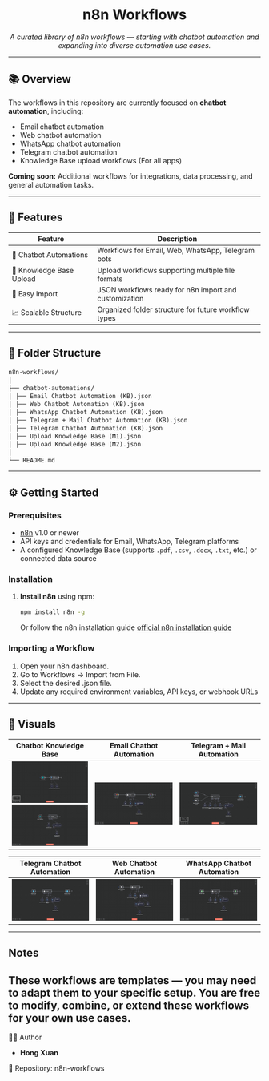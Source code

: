 <h1 align="center">n8n Workflows</h1>
<p align="center"><i>A curated library of n8n workflows — starting with chatbot automation and expanding into diverse automation use cases.</i></p>

---

## 📚 Overview

The workflows in this repository are currently focused on **chatbot automation**, including:
- Email chatbot automation
- Web chatbot automation
- WhatsApp chatbot automation
- Telegram chatbot automation
- Knowledge Base upload workflows (For all apps)

**Coming soon:** Additional workflows for integrations, data processing, and general automation tasks.

---

## 🚀 Features

| Feature                      | Description                                           |
| ---------------------------- | -----------------------------------------------------|
| 💬 Chatbot Automations       | Workflows for Email, Web, WhatsApp, Telegram bots     |
| 📂 Knowledge Base Upload     | Upload workflows supporting multiple file formats    |
| 🔄 Easy Import               | JSON workflows ready for n8n import and customization|
| 📈 Scalable Structure        | Organized folder structure for future workflow types  |

---
## 📁 Folder Structure
```
n8n-workflows/
│
├── chatbot-automations/
│ ├── Email Chatbot Automation (KB).json
│ ├── Web Chatbot Automation (KB).json
│ ├── WhatsApp Chatbot Automation (KB).json
│ ├── Telegram + Mail Chatbot Automation (KB).json
│ ├── Telegram Chatbot Automation (KB).json
│ ├── Upload Knowledge Base (M1).json
│ ├── Upload Knowledge Base (M2).json
│
└── README.md
```
---

## ⚙️ Getting Started
### Prerequisites
- [n8n](https://n8n.io) v1.0 or newer
- API keys and credentials for Email, WhatsApp, Telegram platforms
- A configured Knowledge Base (supports `.pdf`, `.csv`, `.docx`, `.txt`, etc.) or connected data source

### Installation
1. **Install n8n** using npm:
   ```bash
   npm install n8n -g
   ```
   Or follow the n8n installation guide [official n8n installation guide](https://docs.n8n.io/getting-started/installation/)

### Importing a Workflow
1. Open your n8n dashboard.
2. Go to Workflows → Import from File.
3. Select the desired .json file.
4. Update any required environment variables, API keys, or webhook URLs
---
## 📸 Visuals

| Chatbot Knowledge Base                 | Email Chatbot Automation            | Telegram + Mail Automation           |
| ------------------------------------- | ---------------------------------- | ----------------------------------- |
| ![Chatbot Knowledge Base](chatbot-knowledgebase-automations/Screenshot/Chatbot%20Knowledge%20Base%201.png)<br>![Chatbot Knowledge Base](chatbot-knowledgebase-automations/Screenshot/Chatbot%20Knowledge%20Base%202.png) | ![Email Chatbot Automation](chatbot-knowledgebase-automations/Screenshot/Email%20Chatbot%20Automation.png) | ![Telegram + Mail Automation](chatbot-knowledgebase-automations/Screenshot/Telegram%20+%20Mail%20Automation.png) |

| Telegram Chatbot Automation            | Web Chatbot Automation              | WhatsApp Chatbot Automation          |
| ------------------------------------- | ---------------------------------- | ----------------------------------- |
| ![Telegram Chatbot Automation](chatbot-knowledgebase-automations/Screenshot/Telegram%20Chatbot%20Automation.png) | ![Web Chatbot Automation](chatbot-knowledgebase-automations/Screenshot/Web%20Chatbot%20Automation.png) | ![WhatsApp Chatbot Automation](chatbot-knowledgebase-automations/Screenshot/WhatsApp%20Chatbot%20Automation.png) |


---
## Notes
These workflows are templates — you may need to adapt them to your specific setup.
You are free to modify, combine, or extend these workflows for your own use cases.
---

👩‍💻 Author
- **Hong Xuan**

📁 Repository: n8n-workflows
